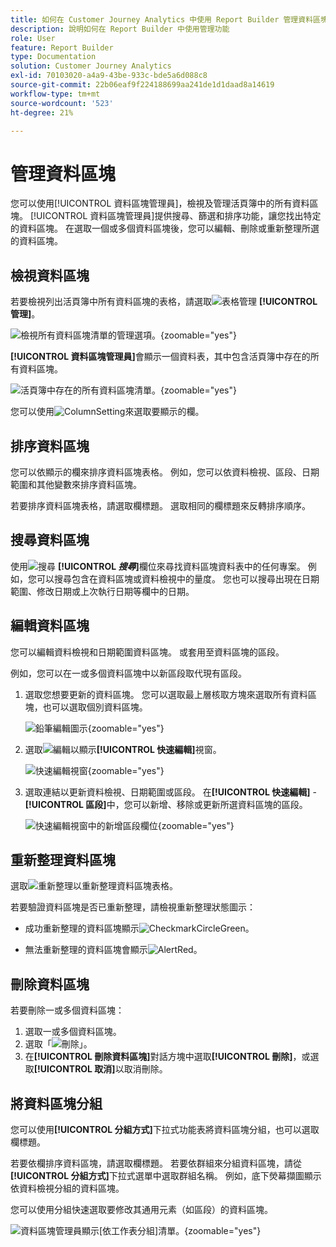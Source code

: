 ```yaml
---
title: 如何在 Customer Journey Analytics 中使用 Report Builder 管理資料區塊
description: 說明如何在 Report Builder 中使用管理功能
role: User
feature: Report Builder
type: Documentation
solution: Customer Journey Analytics
exl-id: 70103020-a4a9-43be-933c-bde5a6d088c8
source-git-commit: 22b06eaf9f224188699aa241de1d1daad8a14619
workflow-type: tm+mt
source-wordcount: '523'
ht-degree: 21%

---
```


# 管理資料區塊

您可以使用[!UICONTROL 資料區塊管理員]，檢視及管理活頁簿中的所有資料區塊。 [!UICONTROL 資料區塊管理員]提供搜尋、篩選和排序功能，讓您找出特定的資料區塊。 在選取一個或多個資料區塊後，您可以編輯、刪除或重新整理所選的資料區塊。

## 檢視資料區塊

若要檢視列出活頁簿中所有資料區塊的表格，請選取![表格管理](/help/assets/icons/TableManage.svg) **[!UICONTROL 管理]**。

![檢視所有資料區塊清單的管理選項。](./assets/image53.png){zoomable="yes"}

**[!UICONTROL 資料區塊管理員]**&#x200B;會顯示一個資料表，其中包含活頁簿中存在的所有資料區塊。

![活頁簿中存在的所有資料區塊清單。](./assets/image52.png){zoomable="yes"}

您可以使用![ColumnSetting](/help/assets/icons/ColumnSetting.svg)來選取要顯示的欄。

## 排序資料區塊

您可以依顯示的欄來排序資料區塊表格。 例如，您可以依資料檢視、區段、日期範圍和其他變數來排序資料區塊。

若要排序資料區塊表格，請選取欄標題。 選取相同的欄標題來反轉排序順序。


## 搜尋資料區塊

使用![搜尋](/help/assets/icons/Search.svg) **[!UICONTROL _搜尋_]**&#x200B;欄位來尋找資料區塊資料表中的任何專案。 例如，您可以搜尋包含在資料區塊或資料檢視中的量度。 您也可以搜尋出現在日期範圍、修改日期或上次執行日期等欄中的日期。


## 編輯資料區塊

您可以編輯資料檢視和日期範圍資料區塊。 或套用至資料區塊的區段。

例如，您可以在一或多個資料區塊中以新區段取代現有區段。

1. 選取您想要更新的資料區塊。 您可以選取最上層核取方塊來選取所有資料區塊，也可以選取個別資料區塊。

   ![鉛筆編輯圖示](./assets/image56.png){zoomable="yes"}

1. 選取![編輯](/help/assets/icons/Edit.svg)以顯示&#x200B;**[!UICONTROL 快速編輯]**&#x200B;視窗。

   ![快速編輯視窗](./assets/image58.png){zoomable="yes"}

1. 選取連結以更新資料檢視、日期範圍或區段。 在&#x200B;**[!UICONTROL 快速編輯]** - **[!UICONTROL 區段]**&#x200B;中，您可以新增、移除或更新所選資料區塊的區段。

   ![快速編輯視窗中的新增區段欄位](./assets/image59.png){zoomable="yes"}

## 重新整理資料區塊

選取![重新整理](/help/assets/icons/Refresh.svg)以重新整理資料區塊表格。

若要驗證資料區塊是否已重新整理，請檢視重新整理狀態圖示：

- 成功重新整理的資料區塊顯示![CheckmarkCircleGreen](/help/assets/icons/CheckmarkCircleGreen.svg)。

- 無法重新整理的資料區塊會顯示![AlertRed](/help/assets/icons/AlertRed.svg)。


## 刪除資料區塊

若要刪除一或多個資料區塊：

1. 選取一或多個資料區塊。
1. 選取「![刪除](/help/assets/icons/Delete.svg)」。
1. 在&#x200B;**[!UICONTROL 刪除資料區塊]**&#x200B;對話方塊中選取&#x200B;**[!UICONTROL 刪除]**，或選取&#x200B;**[!UICONTROL 取消]**&#x200B;以取消刪除。

## 將資料區塊分組

您可以使用&#x200B;**[!UICONTROL 分組方式]**&#x200B;下拉式功能表將資料區塊分組，也可以選取欄標題。

若要依欄排序資料區塊，請選取欄標題。 若要依群組來分組資料區塊，請從&#x200B;**[!UICONTROL 分組方式]**&#x200B;下拉式選單中選取群組名稱。 例如，底下熒幕擷圖顯示依資料檢視分組的資料區塊。

您可以使用分組快速選取要修改其通用元素（如區段）的資料區塊。

![資料區塊管理員顯示[依工作表分組]清單。](./assets/group-data-blocks.png){zoomable="yes"}


